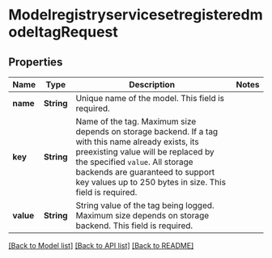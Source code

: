 # ModelregistryservicesetregisteredmodeltagRequest

## Properties

Name | Type | Description | Notes
------------ | ------------- | ------------- | -------------
**name** | **String** | Unique name of the model. This field is required. | 
**key** | **String** | Name of the tag. Maximum size depends on storage backend. If a tag with this name already exists, its preexisting value will be replaced by the specified `value`. All storage backends are guaranteed to support key values up to 250 bytes in size. This field is required. | 
**value** | **String** | String value of the tag being logged. Maximum size depends on storage backend. This field is required. | 

[[Back to Model list]](../README.md#documentation-for-models) [[Back to API list]](../README.md#documentation-for-api-endpoints) [[Back to README]](../README.md)


